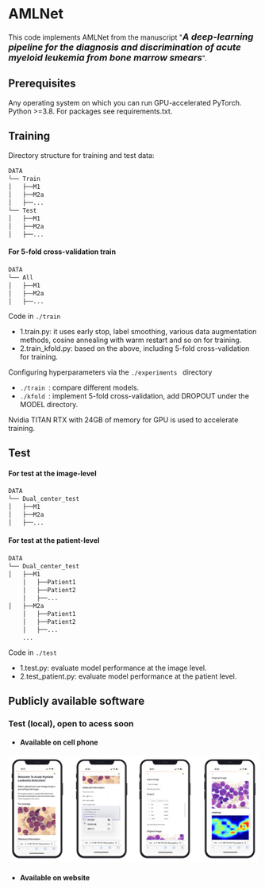# AMLNet
This code implements AMLNet from the manuscript "<font size="4">***A deep-learning pipeline for the diagnosis and discrimination of acute myeloid leukemia from bone marrow smears***</font>".

## Prerequisites
Any operating system on which you can run GPU-accelerated PyTorch. Python >=3.8. For packages see requirements.txt.
## Training
Directory structure for training and test data:

	DATA
	└── Train
	│   ├──M1
	│   ├──M2a
	│   ├──...
	└── Test
	│   ├──M1
	│   ├──M2a
	│   ├──...

#### For 5-fold cross-validation train


	DATA
	└── All
	│   ├──M1
	│   ├──M2a
	│   ├──...
Code in `./train `
- 1.train.py: it uses early stop, label smoothing, various data augmentation methods, cosine annealing with warm restart and so on for training.
- 2.train_kfold.py: based on the above, including 5-fold cross-validation for training.


Configuring hyperparameters via the `./experiments ` directory
-  `./train `: compare different models.
-  `./kfold `: implement 5-fold cross-validation, add DROPOUT under the MODEL directory.

Nvidia TITAN RTX with 24GB of memory for GPU is used to accelerate training.
## Test
#### For test at the image-level
	DATA
	└── Dual_center_test
	│   ├──M1
	│   ├──M2a
	│   ├──...


#### For test at the patient-level
	DATA
	└── Dual_center_test
	│   ├──M1
		│   ├──Patient1
		│   ├──Patient2
		│   ├──...
	│   ├──M2a
		│   ├──Patient1
		│   ├──Patient2
		│   ├──...
		...
Code in `./test `
- 1.test.py: evaluate model performance at the image level.
- 2.test_patient.py: evaluate model performance at the patient level.

## Publicly available software
### Test (local), open to acess soon
- #### Available on cell phone

![image](https://github.com/bigbins/AMLNet-model/blob/main/img/img1.png)

- #### Available on website


